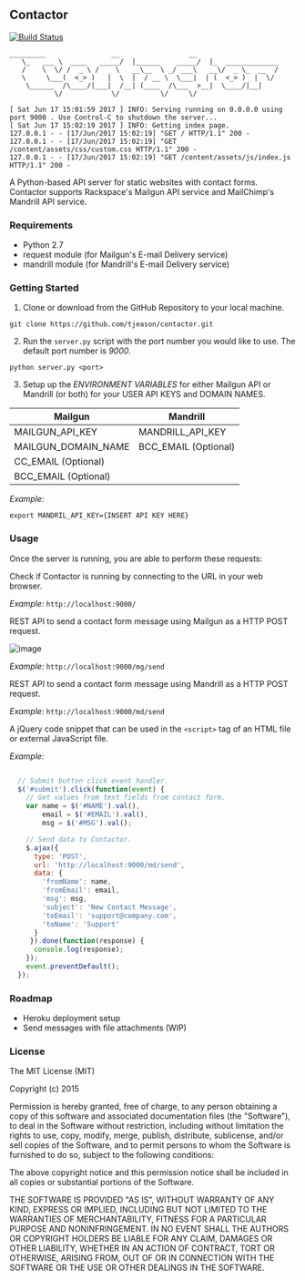 ## Contactor

[![Build Status](https://travis-ci.org/tjeason/contactor.svg?branch=master)](https://travis-ci.org/tjeason/contactor)

```
_________                __                 __
   \_   ___ \  ____   _____/  |______    _____/  |_  _____________
   /    \  \/ /  _ \ /    \   __\__  \ _/ ___\   __\/  _ \_  __  /
   \     \___(  <_> )   |  \  |  / __ \  \___|  | (  <_> )  |  \/
    \______  /\____/|___|  /__| (____  /\___  >__|  \____/|__|
           \/            \/          \/     \/

[ Sat Jun 17 15:01:59 2017 ] INFO: Serving running on 0.0.0.0 using port 9000 . Use Control-C to shutdown the server...
[ Sat Jun 17 15:02:19 2017 ] INFO: Getting index page.
127.0.0.1 - - [17/Jun/2017 15:02:19] "GET / HTTP/1.1" 200 -
127.0.0.1 - - [17/Jun/2017 15:02:19] "GET /content/assets/css/custom.css HTTP/1.1" 200 -
127.0.0.1 - - [17/Jun/2017 15:02:19] "GET /content/assets/js/index.js HTTP/1.1" 200 -
```

A Python-based API server for static websites with contact forms. Contactor supports
Rackspace's Mailgun API service and MailChimp's Mandrill API service.

### Requirements

+ Python 2.7
+ request module (for Mailgun's E-mail Delivery service)
+ mandrill module (for Mandrill's E-mail Delivery service)

### Getting Started

1. Clone or download from the GitHub Repository to your local machine.

```shell
git clone https://github.com/tjeason/contactor.git
```

2. Run the `server.py` script with the port number you would like to use. The default port number is *9000*.

```shell
python server.py <port>
```

3. Setup up the _ENVIRONMENT VARIABLES_ for either Mailgun API or Mandrill (or both)
for your USER API KEYS and DOMAIN NAMES.

| Mailgun | Mandrill |
| ------- | -------- |
| MAILGUN_API_KEY | MANDRILL_API_KEY |
| MAILGUN_DOMAIN_NAME | BCC_EMAIL (Optional) |
| CC_EMAIL (Optional) | |
| BCC_EMAIL (Optional) | |

*Example:*
```shell
export MANDRIL_API_KEY={INSERT API KEY HERE}
```

### Usage
Once the server is running, you are able to perform these requests:

Check if Contactor is running by connecting to the URL in your web browser.

*Example:*
`http://localhost:9000/`

REST API to send a contact form message using Mailgun as a HTTP POST request.

![image](https://user-images.githubusercontent.com/7929408/27255938-6cda390c-536e-11e7-987b-390c2dec5a6d.png)


*Example:*
`http://localhost:9000/mg/send`

REST API to send a contact form message using Mandrill as a HTTP POST request.

*Example:*
`http://localhost:9000/md/send`

A jQuery code snippet that can be used in the `<script>` tag of an HTML file or external JavaScript file.

*Example:*

```javascript

  // Submit button click event handler.
  $('#submit').click(function(event) {
    // Get values from text fields from contact form.
    var name = $('#NAME').val(),
        email = $('#EMAIL').val(),
        msg = $('#MSG').val();

    // Send data to Contactor.
    $.ajax({
      type: 'POST',
      url: 'http://localhost:9000/md/send',
      data: {
        'fromName': name,
        'fromEmail': email,
        'msg': msg,
        'subject': 'New Contact Message',
        'toEmail': 'support@company.com',
        'toName': 'Support'
      }
     }).done(function(response) {
      console.log(response);
    });
    event.preventDefault();
  });
```

### Roadmap
 + Heroku deployment setup
 + Send messages with file attachments (WIP)

### License

The MIT License (MIT)

Copyright (c) 2015

Permission is hereby granted, free of charge, to any person obtaining a copy
of this software and associated documentation files (the "Software"), to deal
in the Software without restriction, including without limitation the rights
to use, copy, modify, merge, publish, distribute, sublicense, and/or sell
copies of the Software, and to permit persons to whom the Software is
furnished to do so, subject to the following conditions:

The above copyright notice and this permission notice shall be included in
all copies or substantial portions of the Software.

THE SOFTWARE IS PROVIDED "AS IS", WITHOUT WARRANTY OF ANY KIND, EXPRESS OR
IMPLIED, INCLUDING BUT NOT LIMITED TO THE WARRANTIES OF MERCHANTABILITY,
FITNESS FOR A PARTICULAR PURPOSE AND NONINFRINGEMENT. IN NO EVENT SHALL THE
AUTHORS OR COPYRIGHT HOLDERS BE LIABLE FOR ANY CLAIM, DAMAGES OR OTHER
LIABILITY, WHETHER IN AN ACTION OF CONTRACT, TORT OR OTHERWISE, ARISING FROM,
OUT OF OR IN CONNECTION WITH THE SOFTWARE OR THE USE OR OTHER DEALINGS IN
THE SOFTWARE.
